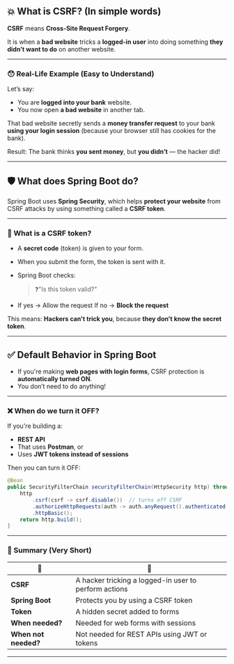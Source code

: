 ## 💥 What is CSRF? (In simple words)

**CSRF** means **Cross-Site Request Forgery**.

It is when a **bad website** tricks a **logged-in user** into doing something **they didn’t want to do** on another website.

---

### 😯 Real-Life Example (Easy to Understand)

Let’s say:

* You are **logged into your bank** website.
* You now open **a bad website** in another tab.

That bad website secretly sends a **money transfer request** to your bank **using your login session** (because your browser still has cookies for the bank).

Result: The bank thinks **you sent money**, but **you didn’t** — the hacker did!

---

## 🛡️ What does Spring Boot do?

Spring Boot uses **Spring Security**, which helps **protect your website** from CSRF attacks by using something called a **CSRF token**.

---

### 🧪 What is a CSRF token?

* A **secret code** (token) is given to your form.
* When you submit the form, the token is sent with it.
* Spring Boot checks:

  > ❓"Is this token valid?"
* If yes → Allow the request
  If no → **Block the request**

This means: **Hackers can't trick you**, because **they don’t know the secret token**.

---

## ✅ Default Behavior in Spring Boot

* If you're making **web pages with login forms**, CSRF protection is **automatically turned ON**.
* You don’t need to do anything!

---

### ❌ When do we turn it OFF?

If you're building a:

* **REST API**
* That uses **Postman**, or
* Uses **JWT tokens instead of sessions**

Then you can turn it OFF:

```java
@Bean
public SecurityFilterChain securityFilterChain(HttpSecurity http) throws Exception {
    http
        .csrf(csrf -> csrf.disable())  // turns off CSRF
        .authorizeHttpRequests(auth -> auth.anyRequest().authenticated())
        .httpBasic();
    return http.build();
}
```

---

### 📝 Summary (Very Short)

| 🔸                   | 🔹                                                    |
| -------------------- | ----------------------------------------------------- |
| **CSRF**             | A hacker tricking a logged-in user to perform actions |
| **Spring Boot**      | Protects you by using a CSRF token                    |
| **Token**            | A hidden secret added to forms                        |
| **When needed?**     | Needed for web forms with sessions                    |
| **When not needed?** | Not needed for REST APIs using JWT or tokens          |

---
